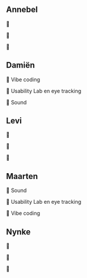 ## Annebel
🥇 

🥈 

🥉 


## Damiën
🥇 Vibe coding

🥈 Usability Lab en eye tracking

🥉 Sound


## Levi
🥇 

🥈 

🥉 


## Maarten 
🥇 Sound

🥈 Usability Lab en eye tracking

🥉 Vibe coding


## Nynke
🥇 

🥈 

🥉 
